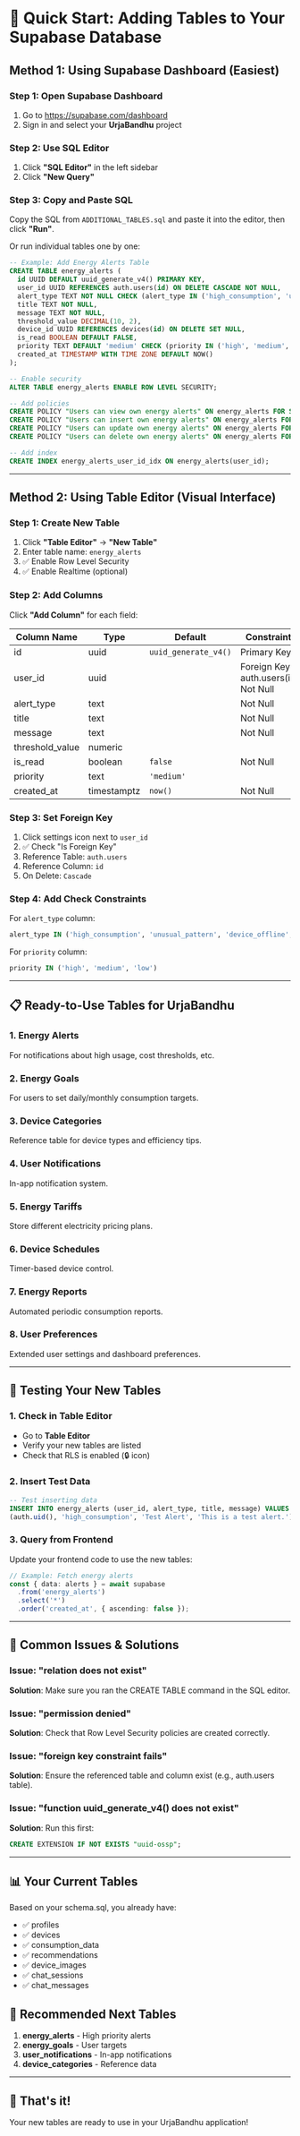 # 🚀 Quick Start: Adding Tables to Your Supabase Database

## Method 1: Using Supabase Dashboard (Easiest)

### Step 1: Open Supabase Dashboard
1. Go to https://supabase.com/dashboard
2. Sign in and select your **UrjaBandhu** project

### Step 2: Use SQL Editor
1. Click **"SQL Editor"** in the left sidebar
2. Click **"New Query"**

### Step 3: Copy and Paste SQL
Copy the SQL from `ADDITIONAL_TABLES.sql` and paste it into the editor, then click **"Run"**.

Or run individual tables one by one:

```sql
-- Example: Add Energy Alerts Table
CREATE TABLE energy_alerts (
  id UUID DEFAULT uuid_generate_v4() PRIMARY KEY,
  user_id UUID REFERENCES auth.users(id) ON DELETE CASCADE NOT NULL,
  alert_type TEXT NOT NULL CHECK (alert_type IN ('high_consumption', 'unusual_pattern', 'device_offline', 'cost_threshold')),
  title TEXT NOT NULL,
  message TEXT NOT NULL,
  threshold_value DECIMAL(10, 2),
  device_id UUID REFERENCES devices(id) ON DELETE SET NULL,
  is_read BOOLEAN DEFAULT FALSE,
  priority TEXT DEFAULT 'medium' CHECK (priority IN ('high', 'medium', 'low')),
  created_at TIMESTAMP WITH TIME ZONE DEFAULT NOW()
);

-- Enable security
ALTER TABLE energy_alerts ENABLE ROW LEVEL SECURITY;

-- Add policies
CREATE POLICY "Users can view own energy alerts" ON energy_alerts FOR SELECT USING (auth.uid() = user_id);
CREATE POLICY "Users can insert own energy alerts" ON energy_alerts FOR INSERT WITH CHECK (auth.uid() = user_id);
CREATE POLICY "Users can update own energy alerts" ON energy_alerts FOR UPDATE USING (auth.uid() = user_id);
CREATE POLICY "Users can delete own energy alerts" ON energy_alerts FOR DELETE USING (auth.uid() = user_id);

-- Add index
CREATE INDEX energy_alerts_user_id_idx ON energy_alerts(user_id);
```

---

## Method 2: Using Table Editor (Visual Interface)

### Step 1: Create New Table
1. Click **"Table Editor"** → **"New Table"**
2. Enter table name: `energy_alerts`
3. ✅ Enable Row Level Security
4. ✅ Enable Realtime (optional)

### Step 2: Add Columns
Click **"Add Column"** for each field:

| Column Name | Type | Default | Constraints |
|------------|------|---------|-------------|
| id | uuid | `uuid_generate_v4()` | Primary Key |
| user_id | uuid | | Foreign Key → auth.users(id), Not Null |
| alert_type | text | | Not Null |
| title | text | | Not Null |
| message | text | | Not Null |
| threshold_value | numeric | | |
| is_read | boolean | `false` | Not Null |
| priority | text | `'medium'` | |
| created_at | timestamptz | `now()` | Not Null |

### Step 3: Set Foreign Key
1. Click settings icon next to `user_id`
2. ✅ Check "Is Foreign Key"
3. Reference Table: `auth.users`
4. Reference Column: `id`
5. On Delete: `Cascade`

### Step 4: Add Check Constraints
For `alert_type` column:
```sql
alert_type IN ('high_consumption', 'unusual_pattern', 'device_offline', 'cost_threshold')
```

For `priority` column:
```sql
priority IN ('high', 'medium', 'low')
```

---

## 📋 Ready-to-Use Tables for UrjaBandhu

### 1. Energy Alerts
For notifications about high usage, cost thresholds, etc.

### 2. Energy Goals  
For users to set daily/monthly consumption targets.

### 3. Device Categories
Reference table for device types and efficiency tips.

### 4. User Notifications
In-app notification system.

### 5. Energy Tariffs
Store different electricity pricing plans.

### 6. Device Schedules
Timer-based device control.

### 7. Energy Reports
Automated periodic consumption reports.

### 8. User Preferences
Extended user settings and dashboard preferences.

---

## 🔧 Testing Your New Tables

### 1. Check in Table Editor
- Go to **Table Editor**
- Verify your new tables are listed
- Check that RLS is enabled (🔒 icon)

### 2. Insert Test Data
```sql
-- Test inserting data
INSERT INTO energy_alerts (user_id, alert_type, title, message) VALUES
(auth.uid(), 'high_consumption', 'Test Alert', 'This is a test alert.');
```

### 3. Query from Frontend
Update your frontend code to use the new tables:

```typescript
// Example: Fetch energy alerts
const { data: alerts } = await supabase
  .from('energy_alerts')
  .select('*')
  .order('created_at', { ascending: false });
```

---

## 🚨 Common Issues & Solutions

### Issue: "relation does not exist"
**Solution**: Make sure you ran the CREATE TABLE command in the SQL editor.

### Issue: "permission denied"
**Solution**: Check that Row Level Security policies are created correctly.

### Issue: "foreign key constraint fails"
**Solution**: Ensure the referenced table and column exist (e.g., auth.users table).

### Issue: "function uuid_generate_v4() does not exist"
**Solution**: Run this first:
```sql
CREATE EXTENSION IF NOT EXISTS "uuid-ossp";
```

---

## 📊 Your Current Tables
Based on your schema.sql, you already have:
- ✅ profiles
- ✅ devices  
- ✅ consumption_data
- ✅ recommendations
- ✅ device_images
- ✅ chat_sessions
- ✅ chat_messages

## 🎯 Recommended Next Tables
1. **energy_alerts** - High priority alerts
2. **energy_goals** - User targets
3. **user_notifications** - In-app notifications
4. **device_categories** - Reference data

---

## 🎉 That's it!
Your new tables are ready to use in your UrjaBandhu application!

